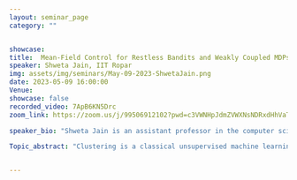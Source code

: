 ```yaml
---
layout: seminar_page
category: ""


showcase:
title:  Mean-Field Control for Restless Bandits and Weakly Coupled MDPs
speaker: Shweta Jain, IIT Ropar
img: assets/img/seminars/May-09-2023-ShwetaJain.png
date: 2023-05-09 16:00:00 
Venue:
showcase: false
recorded_video: 7ApB6KN5Drc
zoom_link: https://zoom.us/j/99506912102?pwd=c3VWNHpJdmZVWXNsNDRxdHhVaTBuZz09

speaker_bio: "Shweta Jain is an assistant professor in the computer science and engineering department at the Indian Institute of Technology, Ropar. Her research interests are machine learning, game theory, and mechanism design. She obtained her Ph.D. in Computer Science and Engineering from IISc, Bangalore, and worked as an assistant professor at IIT Bhubaneshwar before joining IIT Ropar. She is also heading the Indo-Taiwan Joint Research Center at IIT Ropar."

Topic_abstract: "Clustering is a classical unsupervised machine learning technique. It has various applications in criminal justice, automated resume processing, bank loan approvals, recommender systems, and many more. Despite being so popular, traditional clustering algorithms may result in discriminatory behavior towards a group of people (or individuals) and have societal impacts. It has led to the study of fair clustering algorithms that aim to minimize the clustering cost while ensuring fairness criteria. In the talk, we will primarily focus on group fair clustering which primarily requires that data points from each protected group have approximately equal representation in every cluster. This talk will start by discussing the relationships between existing notions in group fair clustering and algorithms in this literature. I will also discuss the advantages and disadvantages of existing algorithms in terms of theoretical guarantees, time complexity, and reproducibility. Finally, the talk will conclude by providing new directions and open problems in fair clustering."


---
```



